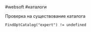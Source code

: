 #websoft #каталоги 

Проверка на существование каталога
```
FindOptCatalog("expert") != undefined
```